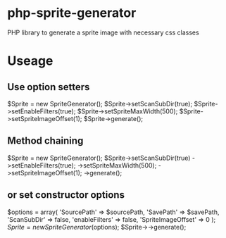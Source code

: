 php-sprite-generator
====================

PHP library to generate a sprite image with necessary css classes


Useage
======

Use option setters
-------------------
$Sprite = new SpriteGenerator();
$Sprite->setScanSubDir(true);
$Sprite->setEnableFilters(true);
$Sprite->setSpriteMaxWidth(500);
$Sprite->setSpriteImageOffset(1);
$Sprite->generate();

Method chaining
---------------
$Sprite = new SpriteGenerator();
$Sprite->setScanSubDir(true)
       ->setEnableFilters(true);
       ->setSpriteMaxWidth(500);
       ->setSpriteImageOffset(1);
       ->generate();


or set constructor options
---------------------------
$options = array(
    'SourcePath'  => $sourcePath,
    'SavePath'    => $savePath,
    'ScanSubDir'  => false,
    'enableFilters' => false,
    'SpriteImageOffset' => 0
);
$Sprite = new SpriteGenerator($options);
$Sprite->->generate();